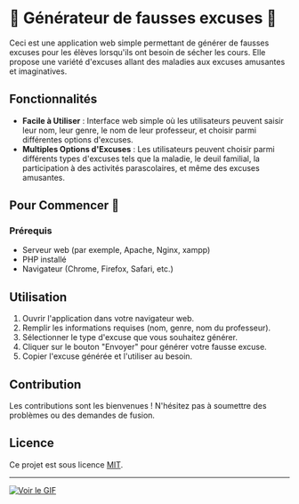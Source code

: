 # 🎉 Générateur de fausses excuses 📝

Ceci est une application web simple permettant de générer de fausses excuses pour les élèves lorsqu'ils ont besoin de sécher les cours. Elle propose une variété d'excuses allant des maladies aux excuses amusantes et imaginatives.

## Fonctionnalités

- **Facile à Utiliser** : Interface web simple où les utilisateurs peuvent saisir leur nom, leur genre, le nom de leur professeur, et choisir parmi différentes options d'excuses.
- **Multiples Options d'Excuses** : Les utilisateurs peuvent choisir parmi différents types d'excuses tels que la maladie, le deuil familial, la participation à des activités parascolaires, et même des excuses amusantes.
## Pour Commencer 🚀

### Prérequis

- Serveur web (par exemple, Apache, Nginx, xampp)
- PHP installé
- Navigateur (Chrome, Firefox, Safari, etc.)

## Utilisation

1. Ouvrir l'application dans votre navigateur web.
2. Remplir les informations requises (nom, genre, nom du professeur).
3. Sélectionner le type d'excuse que vous souhaitez générer.
4. Cliquer sur le bouton "Envoyer" pour générer votre fausse excuse.
5. Copier l'excuse générée et l'utiliser au besoin.

## Contribution

Les contributions sont les bienvenues ! N'hésitez pas à soumettre des problèmes ou des demandes de fusion.

## Licence

Ce projet est sous licence [MIT](LICENSE).

---

[![Voir le GIF](https://i.giphy.com/media/v1.Y2lkPTc5MGI3NjExMGg4b29hN2V0b2hkaHBqZzZnNDh0MDQwNTBsa2xzenIwNWFuMncyYyZlcD12MV9pbnRlcm5hbF9naWZfYnlfaWQmY3Q9Zw/xT5P0xr3oUJM1xNH5S/giphy.gif)](https://i.giphy.com/media/v1.Y2lkPTc5MGI3NjExMGg4b29hN2V0b2hkaHBqZzZnNDh0MDQwNTBsa2xzenIwNWFuMncyYyZlcD12MV9pbnRlcm5hbF9naWZfYnlfaWQmY3Q9Zw/xT5P0xr3oUJM1xNH5S/giphy.gif)

